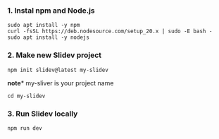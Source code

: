 ### 1. Instal npm and Node.js
```
sudo apt install -y npm
curl -fsSL https://deb.nodesource.com/setup_20.x | sudo -E bash -
sudo apt install -y nodejs
```

### 2. Make new Slidev project
```
npm init slidev@latest my-slidev
```

**note*** my-sliver is your project name

```
cd my-slidev
```

### 3. Run Slidev locally
```
npm run dev
```

